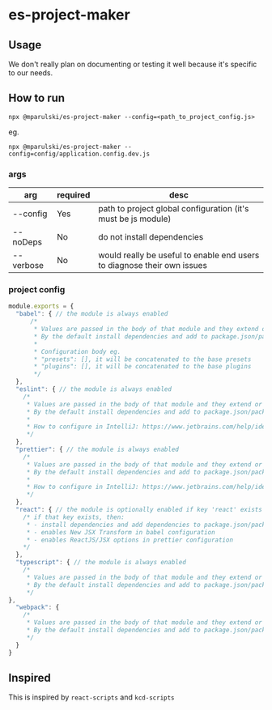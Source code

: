 # es-project-maker

## Usage 
We don't really plan on documenting or testing it well because it's specific to our needs.

## How to run 
```
npx @mparulski/es-project-maker --config=<path_to_project_config.js>
```
eg.
```
npx @mparulski/es-project-maker --config=config/application.config.dev.js
```

### args
| arg | required | desc |
|-----|----------|------|
| --config  | Yes | path to project global configuration (it's must be js module)|
| --noDeps  | No  | do not install dependencies |
| --verbose | No  | would really be useful to enable end users to diagnose their own issues |

### project config

```js
module.exports = {
  "babel": { // the module is always enabled
      /*
       * Values are passed in the body of that module and they extend or overwriting default values
       * By the default install dependencies and add to package.json/package-lock.json
       * 
       * Configuration body eg.
       * "presets": [], it will be concatenated to the base presets
       * "plugins": [], it will be concatenated to the base plugins
       */
  },
  "eslint": { // the module is always enabled
    /* 
     * Values are passed in the body of that module and they extend or overwriting default values
     * By the default install dependencies and add to package.json/package-lock.json
     * 
     * How to configure in IntelliJ: https://www.jetbrains.com/help/idea/eslint.html
     */
  },
  "prettier": { // the module is always enabled
    /*
     * Values are passed in the body of that module and they extend or overwriting default values
     * By the default install dependencies and add to package.json/package-lock.json
     * 
     * How to configure in IntelliJ: https://www.jetbrains.com/help/idea/prettier.html#ws_prettier_install
     */
  },
  "react": { // the module is optionally enabled if key 'react' exists in this config
    /* if that key exists, then:  
     * - install dependencies and add dependencies to package.json/package-lock.json
     * - enables New JSX Transform in babel configuration
     * - enables ReactJS/JSX options in prettier configuration
    */
  }, 
  "typescript": { // the module is always enabled
    /*
     * Values are passed in the body of that module and they extend or overwriting default values
     * By the default install dependencies and add to package.json/package-lock.json
     */
},
  "webpack": {
    /*
     * Values are passed in the body of that module and they extend or overwriting default values
     * By the default install dependencies and add to package.json/package-lock.json
     */
  }
}
```

## Inspired 
This is inspired by `react-scripts` and `kcd-scripts`